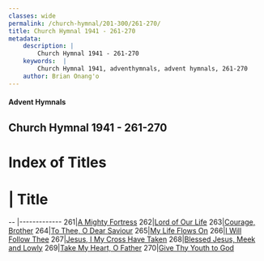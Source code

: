 ```yaml
---
classes: wide
permalink: /church-hymnal/201-300/261-270/
title: Church Hymnal 1941 - 261-270
metadata:
    description: |
        Church Hymnal 1941 - 261-270
    keywords:  |
        Church Hymnal 1941, adventhymnals, advent hymnals, 261-270
    author: Brian Onang'o
---
```


#### Advent Hymnals
## Church Hymnal 1941 - 261-270

# Index of Titles
# | Title                        
-- |-------------
261|[A Mighty Fortress](/church-hymnal/201-300/261-270/A-Mighty-Fortress)
262|[Lord of Our Life](/church-hymnal/201-300/261-270/Lord-of-Our-Life)
263|[Courage, Brother](/church-hymnal/201-300/261-270/Courage,-Brother)
264|[To Thee, O Dear Saviour](/church-hymnal/201-300/261-270/To-Thee,-O-Dear-Saviour)
265|[My Life Flows On](/church-hymnal/201-300/261-270/My-Life-Flows-On)
266|[I Will Follow Thee](/church-hymnal/201-300/261-270/I-Will-Follow-Thee)
267|[Jesus, I My Cross Have Taken](/church-hymnal/201-300/261-270/Jesus,-I-My-Cross-Have-Taken)
268|[Blessed Jesus, Meek and Lowly](/church-hymnal/201-300/261-270/Blessed-Jesus,-Meek-and-Lowly)
269|[Take My Heart, O Father](/church-hymnal/201-300/261-270/Take-My-Heart,-O-Father)
270|[Give Thy Youth to God](/church-hymnal/201-300/261-270/Give-Thy-Youth-to-God)